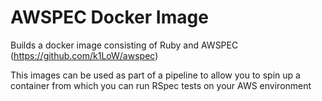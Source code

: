 # AWSPEC Docker Image

Builds a docker image consisting of Ruby and AWSPEC (https://github.com/k1LoW/awspec)

This images can be used as part of a pipeline to allow you to spin up a container from which you can run RSpec tests on your AWS environment
